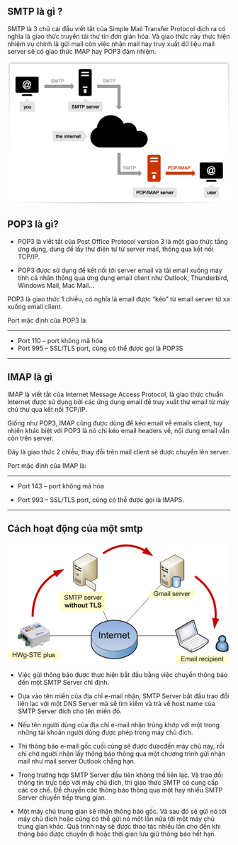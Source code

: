 ## SMTP là gì ?

SMTP là 3 chữ cái đầu viết tắt của Simple Mail Transfer Protocol dịch ra có nghĩa là giao thức truyền tải thư tín đơn giản hóa. Và giao thức này thực hiện nhiệm vụ chính là gửi mail còn việc nhận mail hay truy xuất dữ liệu mail server sẽ có giao thức IMAP hay POP3 đảm nhiệm.

![smtpimage1](Image/stmpimage1.png)

## POP3 là gì?

- POP3 là viết tắt của Post Office Protocol version 3 là một giao thức tầng ứng dụng, dùng để lấy thư điện tử từ server mail, thông qua kết nối TCP/IP.

- POP3 được sử dụng để kết nối tới server email và tải email xuống máy tính cá nhân thông qua ứng dụng email client như Outlook, Thunderbird, Windows Mail, Mac Mail…

POP3 là giao thức 1 chiều, có nghĩa là email được “kéo” từ email server từ xa xuống email client.

Port mặc định của POP3 là:

---
- Port 110 – port không mã hóa
- Port 995 – SSL/TLS port, cũng có thể được gọi là POP3S
---
## IMAP là gì

IMAP là viết tắt của Internet Message Access Protocol, là giao thức chuẩn Internet được sử dụng bởi các ứng dụng email để truy xuất thư email từ máy chủ thư qua kết nối TCP/IP.

Giống như POP3, IMAP cũng được dùng để kéo email về emails client, tuy nhiên khác biệt với POP3 là nó chỉ kéo email headers về, nội dung email vẫn còn trên server.

Đây là giao thức 2 chiều, thay đổi trên mail client sẽ được chuyển lên server.

Port mặc định của IMAP là:

---
- Port 143 – port không mã hóa

- Port 993 – SSL/TLS port, cũng có thể được gọi là IMAPS.
---

## Cách hoạt động của một smtp

![smptimage2](Image/smtpimage2.png)

- Việc gửi thông báo được thực hiện bắt đầu bằng việc chuyển thông báo đến một SMTP Server chỉ định.

- Dựa vào tên miền của địa chỉ e-mail nhận, SMTP Server bắt đầu trao đổi liên lạc với một DNS Server mà sẽ tìm kiếm và trả về host name của SMTP Server đích cho tên miền đó.

- Nếu tên người dùng của địa chỉ e-mail nhận trùng khớp với một trong những tài khoản người dùng được phép trong máy chủ đích.

- Thì thông báo e-mail gốc cuối cùng sẽ được đưacđến máy chủ này,  rồi chỉ chờ người nhận lấy thông báo thông qua một chương trình gửi nhận mail như mail server Outlook chẳng hạn.

- Trong trường hợp SMTP Server đầu tiên không thể liên lạc. Và trao đổi thông tin trực tiếp với máy chủ đích, thì giao thức SMTP có cung cấp các cơ chế. Để chuyển các thông báo thông qua một hay nhiều SMTP Server chuyển tiếp trung gian.

- Một máy chủ trung gian sẽ nhận thông báo gốc. Và sau đó sẽ gửi nó tới máy chủ đích hoặc cũng có thể gửi nó một lần nữa tới một máy chủ trung gian khác. Quá trình này sẽ được thao tác nhiều lần cho đến khi thông báo được chuyển đi hoặc thời gian lưu giữ thông báo hết hạn.

